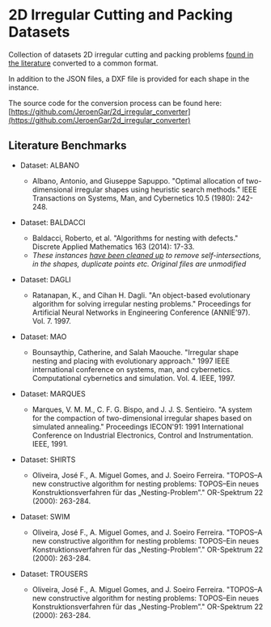 # 2D Irregular Cutting and Packing Datasets

Collection of datasets 2D irregular cutting and packing problems [found in the literature](https://www.euro-online.org/websites/esicup/data-sets) converted to a common format.

In addition to the JSON files, a DXF file is provided for each shape in the instance.

The source code for the conversion process can be found here: [https://github.com/JeroenGar/2d_irregular_converter](https://github.com/JeroenGar/2d_irregular_converter)

## Literature Benchmarks
* Dataset: ALBANO
  * Albano, Antonio, and Giuseppe Sapuppo. "Optimal allocation of two-dimensional irregular shapes using heuristic search methods." IEEE Transactions on Systems, Man, and Cybernetics 10.5 (1980): 242-248.

* Dataset: BALDACCI
  * Baldacci, Roberto, et al. "Algorithms for nesting with defects." Discrete Applied Mathematics 163 (2014): 17-33.
  * *These instances [have been cleaned up](https://github.com/JeroenGar/2d_irregular_converter) to remove self-intersections, in the shapes, duplicate points etc. Original files are unmodified*

* Dataset: DAGLI
  * Ratanapan, K., and Cihan H. Dagli. "An object-based evolutionary algorithm for solving irregular nesting problems." Proceedings for Artificial Neural Networks in Engineering Conference (ANNIE’97). Vol. 7. 1997.

* Dataset: MAO
  * Bounsaythip, Catherine, and Salah Maouche. "Irregular shape nesting and placing with evolutionary approach." 1997 IEEE international conference on systems, man, and cybernetics. Computational cybernetics and simulation. Vol. 4. IEEE, 1997.

* Dataset: MARQUES
  * Marques, V. M. M., C. F. G. Bispo, and J. J. S. Sentieiro. "A system for the compaction of two-dimensional irregular shapes based on simulated annealing." Proceedings IECON'91: 1991 International Conference on Industrial Electronics, Control and Instrumentation. IEEE, 1991.

* Dataset: SHIRTS
  * Oliveira, José F., A. Miguel Gomes, and J. Soeiro Ferreira. "TOPOS–A new constructive algorithm for nesting problems: TOPOS–Ein neues Konstruktionsverfahren für das „Nesting-Problem”." OR-Spektrum 22 (2000): 263-284.

* Dataset: SWIM
  * Oliveira, José F., A. Miguel Gomes, and J. Soeiro Ferreira. "TOPOS–A new constructive algorithm for nesting problems: TOPOS–Ein neues Konstruktionsverfahren für das „Nesting-Problem”." OR-Spektrum 22 (2000): 263-284.

* Dataset: TROUSERS
  * Oliveira, José F., A. Miguel Gomes, and J. Soeiro Ferreira. "TOPOS–A new constructive algorithm for nesting problems: TOPOS–Ein neues Konstruktionsverfahren für das „Nesting-Problem”." OR-Spektrum 22 (2000): 263-284.